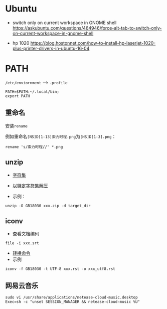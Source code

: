 # Ubuntu

- switch only on current workspace in GNOME shell
  https://askubuntu.com/questions/464946/force-alt-tab-to-switch-only-on-current-workspace-in-gnome-shell

- hp 1020
  https://blog.hostonnet.com/how-to-install-hp-laserjet-1020-plus-printer-drivers-in-ubuntu-16-04

# PATH 

`/etc/enviornment` --> `.profile`

```
PATH=$PATH:~/.local/bin;
export PATH
```

## 重命名

安装`rename`

例如重命名`[NS]D[1-13]索力时程.png`为`[NS]D[1-3].png`：

```
rename 's/索力时程//' *.png
```

## unzip

- [字符集](https://www.iana.org/assignments/character-sets/character-sets.xhtml)
- [以特定字符集解压](https://superuser.com/questions/872596/decompress-zip-with-given-encoding)

- 示例：
```
unzip -O GB18030 xxx.zip -d target_dir
```

## iconv

- 查看文档编码
```
file -i xxx.srt
```

- [转换命令](https://www.tecmint.com/convert-files-to-utf-8-encoding-in-linux/)
- 示例
```
iconv -f GB18030 -t UTF-8 xxx.rst -o xxx_utf8.rst
```

## 网易云音乐


```
sudo vi /usr/share/applications/netease-cloud-music.desktop
Exec=sh -c "unset SESSION_MANAGER && netease-cloud-music %U"
```
